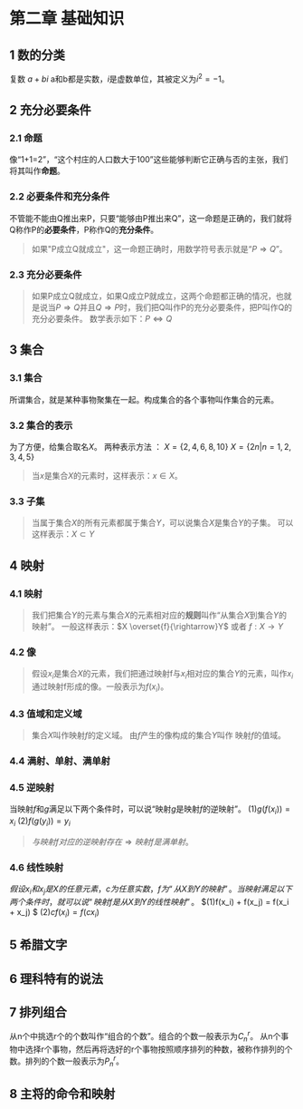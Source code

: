 # 第二章 基础知识
## 1 数的分类
复数 $a+bi$ a和b都是实数，$i$是虚数单位，其被定义为$i^2=-1$。

## 2 充分必要条件
### 2.1 命题
像“1+1=2”，“这个村庄的人口数大于100”这些能够判断它正确与否的主张，我们将其叫作**命题**。
### 2.2 必要条件和充分条件
不管能不能由Q推出来P，只要“能够由P推出来Q”，这一命题是正确的，我们就将Q称作P的**必要条件**，P称作Q的**充分条件**。

>如果"P成立Q就成立"，这一命题正确时，用数学符号表示就是“$P\Rightarrow Q$”。
### 2.3 充分必要条件
>如果P成立Q就成立，如果Q成立P就成立，这两个命题都正确的情况，也就是说当$P\Rightarrow Q$并且$Q\Rightarrow P$时，我们把Q叫作P的充分必要条件，把P叫作Q的充分必要条件。
数学表示如下：$P \Leftrightarrow Q$

## 3 集合
### 3.1 集合
所谓集合，就是某种事物聚集在一起。构成集合的各个事物叫作集合的元素。
### 3.2 集合的表示
为了方便，给集合取名$X$。
两种表示方法 ：
$X = \{2, 4, 6, 8,  10\}$
$X = \{2n|n=1,2,3,4,5\}$

>当$x$是集合$X$的元素时，这样表示：$x \in X$。


### 3.3 子集
>当属于集合$X$的所有元素都属于集合$Y$，可以说集合$X$是集合$Y$的子集。
可以这样表示：$X \subset Y$

## 4 映射
### 4.1 映射
>我们把集合$Y$的元素与集合$X$的元素相对应的**规则**叫作“从集合$X$到集合$Y$的映射”。
一般这样表示：$X \overset{f}{\rightarrow}Y$ 或者 $f:X\rightarrow Y$

### 4.2 像
>假设$x_i$是集合$X$的元素，我们把通过映射f与$x_i$相对应的集合$Y$的元素，叫作$x_i$通过映射f形成的像。一般表示为$f(x_i)$。

### 4.3 值域和定义域
>集合$X$叫作映射$f$的定义域。
>由$f$产生的像构成的集合$Y$叫作 映射$f$的值域。

### 4.4 满射、单射、满单射

### 4.5 逆映射
当映射$f$和$g$满足以下两个条件时，可以说“映射$g$是映射$f$的逆映射”。
(1)$g(f(x_i)) = x_i$
(2)$f(g(y_i)) = y_i$

>$与映射f对应的逆映射存在 \Rightarrow 映射 f 是满单射。$

### 4.6 线性映射
$假设x_i和x_j是X的任意元素，c为任意实数，f为“从X到Y的映射”。当映射满足以下两个条件时，就可以说“映射f是从X到Y的线性映射”。$
$(1)f(x_i) + f(x_j) = f(x_i + x_j) $
$(2)cf(x_i)=f(cx_i)$

## 5 希腊文字
## 6 理科特有的说法
## 7 排列组合
从n个中挑选r个的个数叫作“组合的个数”。组合的个数一般表示为$C^r_n$。
从n个事物中选择r个事物，然后再将选好的r个事物按照顺序排列的种数，被称作排列的个数。排列的个数一般表示为$P^r_n$。
## 8 主将的命令和映射